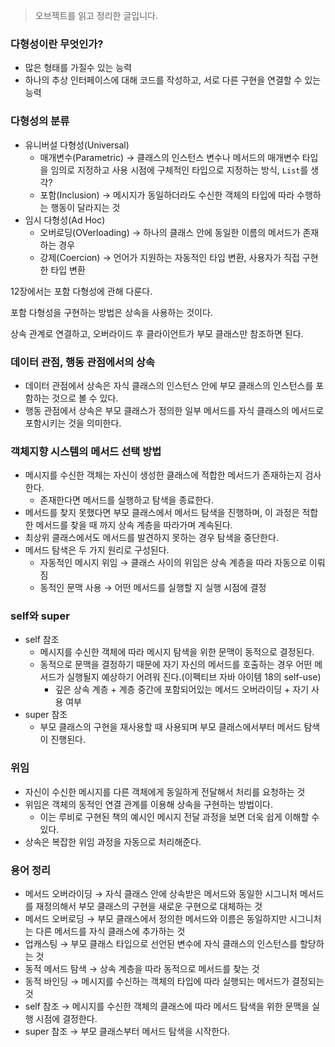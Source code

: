 > 오브젝트를 읽고 정리한 글입니다.
>

### 다형성이란 무엇인가?

- 많은 형태를 가질수 있는 능력
- 하나의 추상 인터페이스에 대해 코드를 작성하고, 서로 다른 구현을 연결할 수 있는 능력

### 다형성의 분류

- 유니버설 다형성(Universal)
    - 매개변수(Parametric) → 클래스의 인스턴스 변수나 메서드의 매개변수 타입을 임의로 지정하고 사용 시점에 구체적인 타입으로 지정하는 방식, `List`를 생각?
    - 포함(Inclusion) → 메시지가 동일하더라도 수신한 객체의 타입에 따라 수행하는 행동이 달라지는 것
- 임시 다형성(Ad Hoc)
    - 오버로딩(OVerloading) → 하나의 클래스 안에 동일한 이름의 메서드가 존재하는 경우
    - 강제(Coercion) → 언어가 지원하는 자동적인 타입 변환, 사용자가 직접 구현한 타입 변환

12장에서는 포함 다형성에 관해 다룬다.

포함 다형성을 구현하는 방법은 상속을 사용하는 것이다.

상속 관계로 연결하고, 오버라이드 후 클라이언트가 부모 클래스만 참조하면 된다.

### 데이터 관점, 행동 관점에서의 상속

- 데이터 관점에서 상속은 자식 클래스의 인스턴스 안에 부모 클래스의 인스턴스를 포함하는 것으로 볼 수 있다.
- 행동 관점에서 상속은 부모 클래스가 정의한 일부 메서드를 자식 클래스의 메서드로 포함시키는 것을 의미한다.

### 객체지향 시스템의 메서드 선택 방법

- 메시지를 수신한 객체는 자신이 생성한 클래스에 적합한 메서드가 존재하는지 검사한다.
    - 존재한다면 메서드를 실행하고 탐색을 종료한다.
- 메서드를 찾지 못했다면 부모 클래스에서 메서드 탐색을 진행하며, 이 과정은 적합한 메서드를 찾을 때 까지 상속 계층을 따라가며 계속된다.
- 최상위 클래스에서도 메서드를 발견하지 못하는 경우 탐색을 중단한다.
- 메서드 탐색은 두 가지 원리로 구성된다.
    - 자동적인 메시지 위임 → 클래스 사이의 위임은 상속 계층을 따라 자동으로 이뤄짐
    - 동적인 문맥 사용 → 어떤 메서드를 실행할 지 실행 시점에 결정

### self와 super

- self 참조
    - 메시지를 수신한 객체에 따라 메시지 탐색을 위한 문맥이 동적으로 결정된다.
    - 동적으로 문맥을 결정하기 때문에 자기 자신의 메서드를 호출하는 경우 어떤 메서드가 실행될지 예상하기 어려워 진다.(이펙티브 자바 아이템 18의 self-use)
        - 깊은 상속 계층 + 계층 중간에 포함되어있는 메서드 오버라이딩 + 자기 사용 여부
- super 참조
    - 부모 클래스의 구현을 재사용할 때 사용되며 부모 클래스에서부터 메서드 탐색이 진행된다.

### 위임

- 자신이 수신한 메시지를 다른 객체에게 동일하게 전달해서 처리를 요청하는 것
- 위임은 객체의 동적인 연결 관계를 이용해 상속을 구현하는 방법이다.
    - 이는 루비로 구현된 책의 예시인 메시지 전달 과정을 보면 더욱 쉽게 이해할 수 있다.
- 상속은 복잡한 위임 과정을 자동으로 처리해준다.

### 용어 정리

- 메서드 오버라이딩 → 자식 클래스 안에 상속받은 메서드와 동일한 시그니처 메서드를 재정의해서 부모 클래스의 구현을 새로운 구현으로 대체하는 것
- 메서드 오버로딩 → 부모 클래스에서 정의한 메서드와 이름은 동일하지만 시그니처는 다른 메서드를 자식 클래스에 추가하는 것
- 업캐스팅 → 부모 클래스 타입으로 선언된 변수에 자식 클래스의 인스턴스를 할당하는 것
- 동적 메서드 탐색 → 상속 계층을 따라 동적으로 메서드를 찾는 것
- 동적 바인딩 → 메시지를 수신하는 객체의 타입에 따라 실행되는 메서드가 결정되는 것
- self 참조 → 메시지를 수신한 객체의 클래스에 따라 메서드 탐색을 위한 문맥을 실행 시점에 결정한다.
- super 참조 → 부모 클래스부터 메서드 탐색을 시작한다.